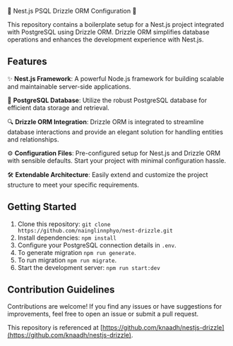 🚀 Nest.js PSQL Drizzle ORM Configuration 🚀

This repository contains a boilerplate setup for a Nest.js project integrated with PostgreSQL using Drizzle ORM. Drizzle ORM simplifies database operations and enhances the development experience with Nest.js.

## Features

✨ **Nest.js Framework**: A powerful Node.js framework for building scalable and maintainable server-side applications.

🐘 **PostgreSQL Database**: Utilize the robust PostgreSQL database for efficient data storage and retrieval.

🔍 **Drizzle ORM Integration**: Drizzle ORM is integrated to streamline database interactions and provide an elegant solution for handling entities and relationships.

⚙️ **Configuration Files**: Pre-configured setup for Nest.js and Drizzle ORM with sensible defaults. Start your project with minimal configuration hassle.

🛠️ **Extendable Architecture**: Easily extend and customize the project structure to meet your specific requirements.

## Getting Started

1. Clone this repository: `git clone https://github.com/nainglinnphyo/nest-drizzle.git`
2. Install dependencies: `npm install`
3. Configure your PostgreSQL connection details in `.env`.
4. To generate migration `npm run generate`.
5. To run migration `npm run migrate`.
6. Start the development server: `npm run start:dev`

## Contribution Guidelines

Contributions are welcome! If you find any issues or have suggestions for improvements, feel free to open an issue or submit a pull request.

This repository is referenced at [https://github.com/knaadh/nestjs-drizzle](https://github.com/knaadh/nestjs-drizzle).
